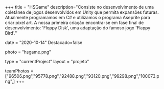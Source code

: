 +++
title = "HSGame"
description="Consiste no desenvolvimento de uma coletânea de jogos desenvolvidos em Unity que permita expansões futuras. Atualmente programamos em C# e utilizamos o programa Aseprite para criar pixel art. A nossa primeira criação encontra-se em fase final de desenvolvimento: 'Floppy Disk', uma adaptação do famoso jogo 'Flappy Bird'." 

date = "2020-10-14" 
Destacado=false 

photo = "hsgame.png" 

type = "currentProject" 
layout = "projeto"

teamPhotos = ["96506.png","95778.png","92488.png","93120.png","96298.png","100073.png",] 
+++
